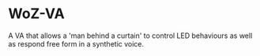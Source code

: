 # WoZ-VA
A VA that allows a 'man behind a curtain' to control LED behaviours as well as respond free form in a synthetic voice.
